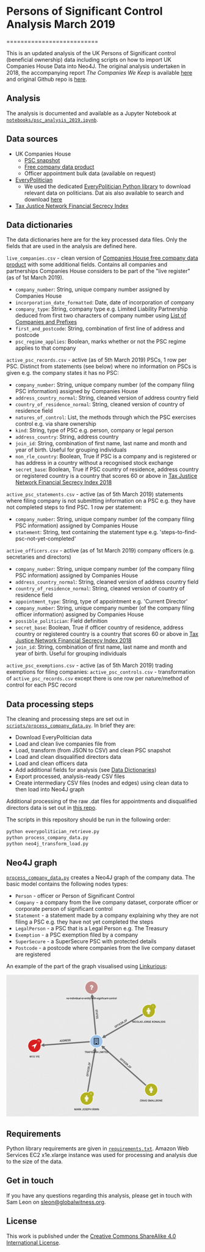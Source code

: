 # Persons of Significant Control Analysis March 2019

==========================

This is an updated analysis of the UK Persons of Significant control (beneficial ownership) data including scripts on how to import UK Companies House Data into Neo4J. The original analysis undertaken in 2018, the accompanying report *The Companies We Keep* is available [here](https://www.globalwitness.org/en/campaigns/corruption-and-money-laundering/anonymous-company-owners/companies-we-keep/) and original Github repo is [here](https://github.com/Global-Witness/the-companies-we-keep-public).

## Analysis

The analysis is documented and available as a Jupyter Notebook at [`notebooks/psc_analysis_2019.ipynb`](notebooks/psc_analysis_2019.ipynb).

## Data sources

- UK Companies House
	- [PSC snapshot](http://download.companieshouse.gov.uk/en_pscdata.html)
	- [Free company data product](http://download.companieshouse.gov.uk/en_output.html)
	- Officer appointment bulk data (available on request)
- [EveryPolitician](http://everypolitician.org/)
	- We used the dedicated [EveryPolitician Python library](https://github.com/everypolitician/everypolitician-python) to download relevant data on politicians. Dat ais also available to search and download [here](http://everypolitician.org/countries.html)
- [Tax Justice Network Financial Secrecy Index](https://www.financialsecrecyindex.com/introduction/fsi-2018-results)

## Data dictionaries

The data dictionaries here are for the key processed data files. Only the fields that are used in the analysis are defined here.

`live_companies.csv` - clean version of [Companies House free company data product](http://download.companieshouse.gov.uk/en_output.html) with some additional fields. Contains all companies and partnerships Companies House considers to be part of the "live register" (as of 1st March 2019).

  - `company_number`: String, unique company number assigned by Companies House
  - `incorporation_date_formatted`: Date, date of incorporation of company
  - `company_type`: String, company type e.g. Limited Liability Partnership deduced from first two characters of company number using [List of Companies and Prefixes](https://assets.publishing.service.gov.uk/government/uploads/system/uploads/attachment_data/file/426891/uniformResourceIdentifiersCustomerGuide.pdf)
  - `first_and_postcode`: String, combination of first line of address and postcode
  - `psc_regime_applies`: Boolean, marks whether or not the PSC regime applies to that company

`active_psc_records.csv` - active (as of 5th March 2019) PSCs, 1 row per PSC. Distinct from statements (see below) where no information on PSCs is given e.g. the company states it has no PSC:

  - `company_number`: String, unique company number (of the company filing PSC information) assigned by Companies House
  - `address_country_normal`: String, cleaned version of address country field
  - `country_of_residence_normal`: String, cleaned version of country of residence field
  - `natures_of_control`: List, the methods through which the PSC exercises control e.g. via share ownership
  - `kind`: String, type of PSC e.g. person, company or legal person
  - `address_country`: String, address country
  - `join_id`: String, combination of first name, last name and month and year of birth. Useful for grouping individuals
  - `non_rle_country`: Boolean, True if PSC is a company and is registered or has address in a country without a recognised stock exchange
  - `secret_base`: Boolean, True if PSC country of residence, address country or registered country is a country that scores 60 or above in [Tax Justice Network Financial Secrecy Index 2018](https://www.financialsecrecyindex.com/introduction/fsi-2018-results)
  
`active_psc_statements.csv` - active (as of 5th March 2019) statements where filing company is not submitting information on a PSC e.g. they have not completed steps to find PSC. 1 row per statement:

  - `company_number`: String, unique company number (of the company filing PSC information) assigned by Companies House
  - `statement`: String, text containing the statement type e.g. 'steps-to-find-psc-not-yet-completed'

`active_officers.csv` - active (as of 1st March 2019) company officers (e.g. secretaries and directors)

  - `company_number`: String, unique company number (of the company filing PSC information) assigned by Companies House
  - `address_country_normal`: String, cleaned version of address country field
  - `country_of_residence_normal`: String, cleaned version of country of residence field
  - `appointment_type`: String, type of appointment e.g. 'Current Director'
  - `company_number`: String, unique company number (of the company filing officer information) assigned by Companies House
  - `possible_politician`: Field definition
  - `secret_base`: Boolean, True if officer country of residence, address country or registered country is a country that scores 60 or above in [Tax Justice Network Financial Secrecy Index 2018](https://www.financialsecrecyindex.com/introduction/fsi-2018-results)
  - `join_id`: String, combination of first name, last name and month and year of birth. Useful for grouping individuals
  
  `active_psc_exemptions.csv` - active (as of 5th March 2019) trading exemptions for filing companies:
  `active_psc_controls.csv` - transformation of `active_psc_records.csv` except there is one row per nature/method of control for each PSC record

## Data processing steps

The cleaning and processing steps are set out in [`scripts/process_company_data.py`](scripts/process_company_data.py). In brief they are:

- Download EveryPolitician data
- Load and clean live companies file from
- Load, transform (from JSON to CSV) and clean PSC snapshot
- Load and clean disqualified directors data
- Load and clean officers data
- Add additional fields for analysis (see [Data Dictionaries](#data-dictionaries))
- Export processed, analysis-ready CSV files
- Create intermediary CSV files (nodes and edges) using clean data to then load into Neo4J graph

Additional processing of the raw .dat files for appointments and disqualified directors data is set out in [this repo](https://github.com/Global-Witness/uk-companies-house-parsers-public).

The scripts in this repository should be run in the following order:

```
python everypolitician_retrieve.py
python process_company_data.py
python neo4j_transform_load.py
```

## Neo4J graph

[`process_company_data.py`](scripts/process_company_data.py) creates a Neo4J graph of the company data. The basic model contains the following nodes types:

- `Person` - officer or Person of Significant Control
- `Company` - a company from the live company dataset, corporate officer or corporate person of significant control
- `Statement` - a statement made by a company explaining why they are not filing a PSC e.g. they have not yet completed the steps
- `LegalPerson` - a PSC that is a Legal Person e.g. The Treasury
- `Exemption` - a PSC exemption filed by a company
- `SuperSecure` - a SuperSecure PSC with protected details
- `Postcode` - a postcode where companies from the live company dataset are registered

An example of the part of the graph visualised using [Linkurious](https://linkurio.us/):

![Example of company structure visualised](images/linkurious.png?raw=true "Linkurious example")

## Requirements

Python library requirements are given in [`requirements.txt`](requirements.txt). Amazon Web Services EC2 x1e.xlarge instance was used for processing and analysis due to the size of the data.

## Get in touch

If you have any questions regarding this analysis, please get in touch with Sam Leon on sleon@globalwitness.org.

## License

This work is published under the [Creative Commons ShareAlike 4.0 International License](https://creativecommons.org/licenses/by-sa/4.0/legalcode).

